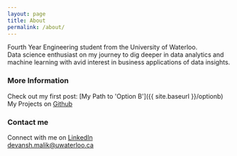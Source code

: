 ```yaml
---
layout: page
title: About
permalink: /about/
---
```


Fourth Year Engineering student from the University of Waterloo.  
Data science enthusiast on my journey to dig deeper in data analytics and machine learning with avid interest in business applications of data insights.

### More Information

Check out my first post: [My Path to 'Option B']({{ site.baseurl }}/optionb)  
My Projects on [Github](https://github.com/devanshmalik)  


### Contact me

Connect with me on [LinkedIn](www.linkedin.com/in/devanshmalik)  
[devansh.malik@uwaterloo.ca](mailto:devansh.malik@uwaterloo.ca)
